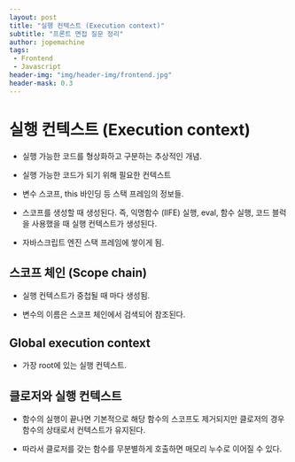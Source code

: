 ```yaml
---
layout: post
title: "실행 컨텍스트 (Execution context)"
subtitle: "프론트 면접 질문 정리"
author: jopemachine
tags: 
 - Frontend
 - Javascript
header-img: "img/header-img/frontend.jpg"
header-mask: 0.3
---
```


# 실행 컨텍스트 (Execution context)

- 실행 가능한 코드를 형상화하고 구분하는 추상적인 개념.

- 실행 가능한 코드가 되기 위해 필요한 컨텍스트

- 변수 스코프, this 바인딩 등 스택 프레임의 정보들.

- 스코프를 생성할 때 생성된다. 즉, 익명함수 (IIFE) 실행, eval, 함수 실행, 코드 블럭을 사용했을 때 실행 컨텍스트가 생성된다.

- 자바스크립트 엔진 스택 프레임에 쌓이게 됨.

## 스코프 체인 (Scope chain)

- 실행 컨텍스트가 중첩될 때 마다 생성됨.

- 변수의 이름은 스코프 체인에서 검색되어 참조된다.

## Global execution context

- 가장 root에 있는 실행 컨텍스트.

## 클로저와 실행 컨텍스트

- 함수의 실행이 끝나면 기본적으로 해당 함수의 스코프도 제거되지만 클로저의 경우 함수의 상태로서 컨텍스트가 유지된다.

- 따라서 클로저를 갖는 함수를 무분별하게 호출하면 매모리 누수로 이어질 수 있다.




